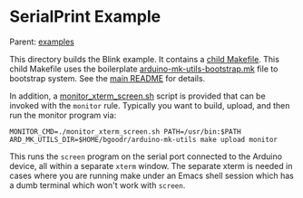 SerialPrint Example
==========================

Parent: [examples](../README.md)

This directory builds the Blink example. It contains a [child
Makefile](./Makefile).  This child Makefile uses the boilerplate
[arduino-mk-utils-bootstrap.mk](./arduino-mk-utils-bootstrap.mk) file
to bootstrap system. See the [main README](../../README.md) for
details.

In addition, a [monitor_xterm_screen.sh](./monitor_xterm_screen.sh)
script is provided that can be invoked with the `monitor`
rule. Typically you want to build, upload, and then run the monitor
program via:

    MONITOR_CMD=./monitor_xterm_screen.sh PATH=/usr/bin:$PATH ARD_MK_UTILS_DIR=$HOME/bgoodr/arduino-mk-utils make upload monitor

This runs the `screen` program on the serial port connected to the
Arduino device, all within a separate `xterm` window. The separate
xterm is needed in cases where you are running make under an Emacs
shell session which has a dumb terminal which won't work with
`screen`.

